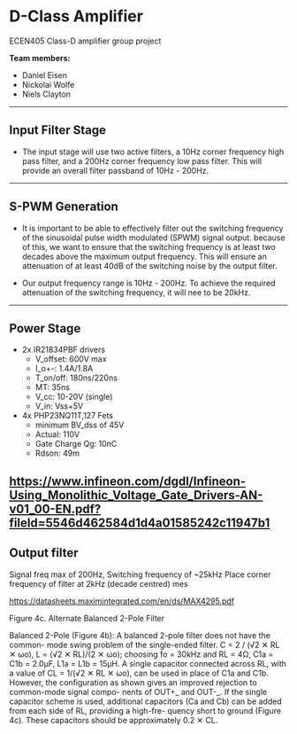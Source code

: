 # D-Class Amplifier
ECEN405 Class-D amplifier group project

**Team members:**

- Daniel Eisen
- Nickolai Wolfe
- Niels Clayton

---
## Input Filter Stage

- The input stage will use two active filters, a 10Hz corner frequency high pass filter, and a 200Hz corner frequency low pass filter. This will provide an overall filter passband of 10Hz - 200Hz.

---
## S-PWM Generation

- It is important to be able to effectively filter out the switching frequency of the sinusoidal pulse width modulated (SPWM) signal output. because of this, we want to ensure that the switching frequency is at least two decades above the maximum output frequency. This will ensure an attenuation of at least 40dB of the switching noise by the output filter.

- Our output frequency range is 10Hz - 200Hz. To achieve the required attenuation of the switching frequency, it will nee to be 20kHz.


---
## Power Stage
- 2x IR21834PBF drivers
  - V_offset: 600V max
  - I_o+-: 1.4A/1.8A
  - T_on/off: 180ns/220ns
  - MT: 35ns
  - V_cc: 10-20V (single)
  - V_in: Vss+5V
- 4x PHP23NQ11T,127 Fets
  - minimum BV_dss of 45V
  - Actual: 110V
  - Gate Charge Qg: 10nC
  - Rdson: 49m

https://www.infineon.com/dgdl/Infineon-Using_Monolithic_Voltage_Gate_Drivers-AN-v01_00-EN.pdf?fileId=5546d462584d1d4a01585242c11947b1
---
## Output filter
Signal freq max of 200Hz, Switching frequency of ~25kHz
Place corner frequency of filter at 2kHz (decade centred)
mes


https://datasheets.maximintegrated.com/en/ds/MAX4295.pdf

Figure 4c. Alternate Balanced 2-Pole Filter

Balanced 2-Pole (Figure 4b):
A  balanced  2-pole  filter  does  not  have  the  common-
mode swing problem of the single-ended filter.
C = 2 / (√2 ✕ RL ✕ ωo), L = (√2 ✕ RL)/(2 ✕ ωo); choosing
fo =  30kHz  and  RL =  4Ω,  C1a  =  C1b  =  2.0μF,  L1a  =
L1b = 15μH.
A single capacitor connected across RL, with a value of
CL = 1/(√2 ✕ RL ✕ ωo), can be used in place of C1a and
C1b.  However,  the  configuration  as  shown  gives  an
improved  rejection  to  common-mode  signal  compo-
nents  of  OUT+_  and  OUT-_.    If  the  single  capacitor
scheme is used, additional capacitors (Ca and Cb) can
be  added  from  each  side  of  RL,  providing  a  high-fre-
quency  short  to  ground  (Figure  4c).  These  capacitors
should be approximately 0.2 ✕ CL.
